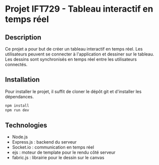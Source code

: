 # Projet IFT729 - Tableau interactif en temps réel

## Description

Ce projet a pour but de créer un tableau interactif en temps réel. Les utilisateurs peuvent se connecter à l'application et dessiner sur le tableau. Les dessins sont synchronisés en temps réel entre les utilisateurs connectés.

## Installation

Pour installer le projet, il suffit de cloner le dépôt git et d'installer les dépendances.

```bash
npm install
npm run dev
```

## Technologies

- Node.js
- Express.js : backend du serveur
- Socket.io : communication en temps réel
- ejs : moteur de template pour le rendu côté serveur
- fabric.js : librairie pour le dessin sur le canvas